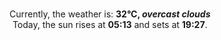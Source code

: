 <p  align="center"><br/>Currently, the weather is: <b> 32°C, <i>overcast clouds</i></b></br>Today, the sun rises at <b>05:13</b> and sets at <b>19:27</b>.</p>